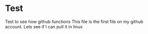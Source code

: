 # Test
Test to see how github functions
This file is the first file on my github account.
Lets see if I can pull it in linux
